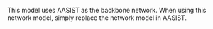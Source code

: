 This model uses AASIST as the backbone network. When using this network model, simply replace the network model in AASIST.
